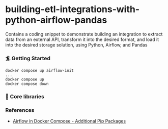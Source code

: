 # building-etl-integrations-with-python-airflow-pandas
Contains a coding snippet to demonstrate building an integration to extract data from an external API, transform it into the desired format, and load it into the desired storage solution, using Python, Airflow, and Pandas 

### 🏄 Getting Started
```
docker compose up airflow-init
...
docker compose up
docker compose down
```

### 🔧 Core libraries

### References
- [Airflow in Docker Compose - Additional Pip Packages](https://airflow.apache.org/docs/apache-airflow/stable/howto/docker-compose/index.html)
